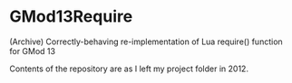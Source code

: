 # GMod13Require
(Archive) Correctly-behaving re-implementation of Lua require() function for GMod 13

Contents of the repository are as I left my project folder in 2012.